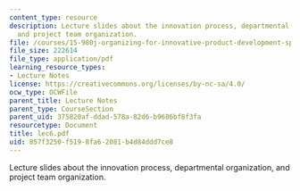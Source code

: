 ```yaml
---
content_type: resource
description: Lecture slides about the innovation process, departmental organization,
  and project team organization.
file: /courses/15-980j-organizing-for-innovative-product-development-spring-2007/857f3250f5198fa62081b4d84ddd7ce8_lec6.pdf
file_size: 222614
file_type: application/pdf
learning_resource_types:
- Lecture Notes
license: https://creativecommons.org/licenses/by-nc-sa/4.0/
ocw_type: OCWFile
parent_title: Lecture Notes
parent_type: CourseSection
parent_uid: 375820af-ddad-578a-82d6-b9686bf8f3fa
resourcetype: Document
title: lec6.pdf
uid: 857f3250-f519-8fa6-2081-b4d84ddd7ce8
---
```

Lecture slides about the innovation process, departmental organization, and project team organization.